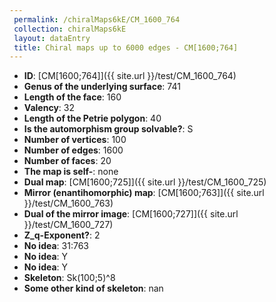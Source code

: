```yaml
--- 
 permalink: /chiralMaps6kE/CM_1600_764 
 collection: chiralMaps6kE
 layout: dataEntry
 title: Chiral maps up to 6000 edges - CM[1600;764]
---
```


- **ID**: [CM[1600;764]]({{ site.url }}/test/CM_1600_764)
- **Genus of the underlying surface**: 741
- **Length of the face**: 160
- **Valency**: 32
- **Length of the Petrie polygon**: 40
- **Is the automorphism group solvable?**: S
- **Number of vertices**: 100
- **Number of edges**: 1600
- **Number of faces**: 20
- **The map is self-**: none
- **Dual map**: [CM[1600;725]]({{ site.url }}/test/CM_1600_725)
- **Mirror (enantihomorphic) map**: [CM[1600;763]]({{ site.url }}/test/CM_1600_763)
- **Dual of the mirror image**: [CM[1600;727]]({{ site.url }}/test/CM_1600_727)
- **Z_q-Exponent?**: 2
- **No idea**:  31:763
- **No idea**: Y
- **No idea**: Y
- **Skeleton**: Sk(100;5)^8
- **Some other kind of skeleton**: nan
